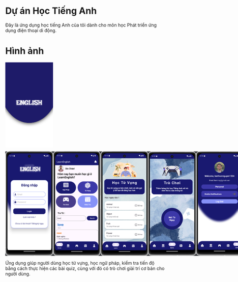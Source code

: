 # Dự án Học Tiếng Anh

Đây là ứng dụng học tiếng Anh của tôi dành cho môn học Phát triển ứng dụng điện thoại di động.

# Hình ảnh

<img src="./splashapp.png" alt="Giao diện của App" width="150">

<div style="display: flex; justify-content: space-around; margin-top: 10px;">
   <img src="./imageloginapp.png" alt="Giao diện chính" width="150">
  <img src="./imagehomeapp.png" alt="Giao diện chính" width="150">
  <img src="./imagevocabulary.png" alt="Giao diện từ vựng" width="150">
  <img src="./imagegameapp.png" alt="Giao diện trò chơi" width="150">
  <img src="./imageuserapp.png" alt="Giao diện người dùng" width="150">
</div>



Ứng dụng giúp người dùng học từ vựng, học ngữ pháp, kiểm tra tiến độ bằng cách thực hiện các bài quiz, cùng với đó có trò chơi giải trí cơ bản cho người dùng.
